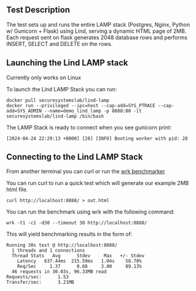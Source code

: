 ## Test Description

The test sets up and runs the entire LAMP stack (Postgres, Nginx, Python w/ Gunicorn + Flask) using Lind, serving a dynamic HTML page of 2MB. Each request sent on flask generates 2048 database rows and performs INSERT, SELECT and DELETE on the rows.

## Launching the Lind LAMP stack

Currently only works on Linux

To launch the Lind LAMP Stack you can run:

```
docker pull securesystemslab/lind-lamp 
docker run --privileged --ipc=host --cap-add=SYS_PTRACE --cap-add=SYS_ADMIN --name=demo_lind_lamp -p 8888:80 -it securesystemslab/lind-lamp /bin/bash
```

The LAMP Stack is ready to connect when you see gunicorn print:

```
[2024-04-24 22:29:13 +0000] [28] [INFO] Booting worker with pid: 28
```

## Connecting to the Lind LAMP Stack

From another terminal you can curl or run the [wrk benchmarker](https://github.com/wg/wrk.git)


You can run curl to run a quick test which will generate our example 2MB html file.

```
curl http://localhost:8888/ > out.html 
```

You can run the benchmark using wrk with the following command:

```
wrk -t1 -c1 -d30 --timeout 30 http://localhost:8888/
```

This will yield benchmarking results in the form of:

```
Running 30s test @ http://localhost:8888/
  1 threads and 1 connections
  Thread Stats   Avg      Stdev     Max   +/- Stdev
    Latency   637.44ms  215.59ms   1.04s    58.70%
    Req/Sec     1.37      0.68     3.00     89.13%
  46 requests in 30.03s, 96.33MB read
Requests/sec:      1.53
Transfer/sec:      3.21MB

```






